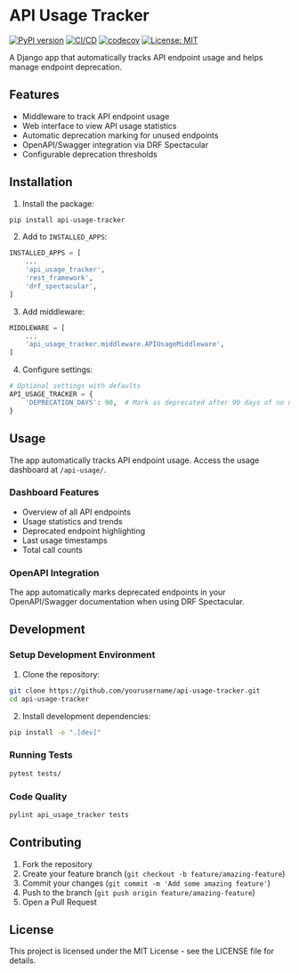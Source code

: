 # API Usage Tracker

[![PyPI version](https://badge.fury.io/py/api-usage-tracker.svg)](https://badge.fury.io/py/api-usage-tracker)
[![CI/CD](https://github.com/yourusername/api-usage-tracker/actions/workflows/ci.yml/badge.svg)](https://github.com/yourusername/api-usage-tracker/actions/workflows/ci.yml)
[![codecov](https://codecov.io/gh/yourusername/api-usage-tracker/branch/main/graph/badge.svg)](https://codecov.io/gh/yourusername/api-usage-tracker)
[![License: MIT](https://img.shields.io/badge/License-MIT-yellow.svg)](https://opensource.org/licenses/MIT)

A Django app that automatically tracks API endpoint usage and helps manage endpoint deprecation.

## Features
- Middleware to track API endpoint usage
- Web interface to view API usage statistics
- Automatic deprecation marking for unused endpoints
- OpenAPI/Swagger integration via DRF Spectacular
- Configurable deprecation thresholds

## Installation

1. Install the package:
```bash
pip install api-usage-tracker
```

2. Add to `INSTALLED_APPS`:
```python
INSTALLED_APPS = [
    ...
    'api_usage_tracker',
    'rest_framework',
    'drf_spectacular',
]
```

3. Add middleware:
```python
MIDDLEWARE = [
    ...
    'api_usage_tracker.middleware.APIUsageMiddleware',
]
```

4. Configure settings:
```python
# Optional settings with defaults
API_USAGE_TRACKER = {
    'DEPRECATION_DAYS': 90,  # Mark as deprecated after 90 days of no usage
}
```

## Usage

The app automatically tracks API endpoint usage. Access the usage dashboard at `/api-usage/`.

### Dashboard Features
- Overview of all API endpoints
- Usage statistics and trends
- Deprecated endpoint highlighting
- Last usage timestamps
- Total call counts

### OpenAPI Integration
The app automatically marks deprecated endpoints in your OpenAPI/Swagger documentation when using DRF Spectacular.

## Development

### Setup Development Environment

1. Clone the repository:
```bash
git clone https://github.com/yourusername/api-usage-tracker.git
cd api-usage-tracker
```

2. Install development dependencies:
```bash
pip install -e ".[dev]"
```

### Running Tests
```bash
pytest tests/
```

### Code Quality
```bash
pylint api_usage_tracker tests
```

## Contributing

1. Fork the repository
2. Create your feature branch (`git checkout -b feature/amazing-feature`)
3. Commit your changes (`git commit -m 'Add some amazing feature'`)
4. Push to the branch (`git push origin feature/amazing-feature`)
5. Open a Pull Request

## License

This project is licensed under the MIT License - see the LICENSE file for details.
